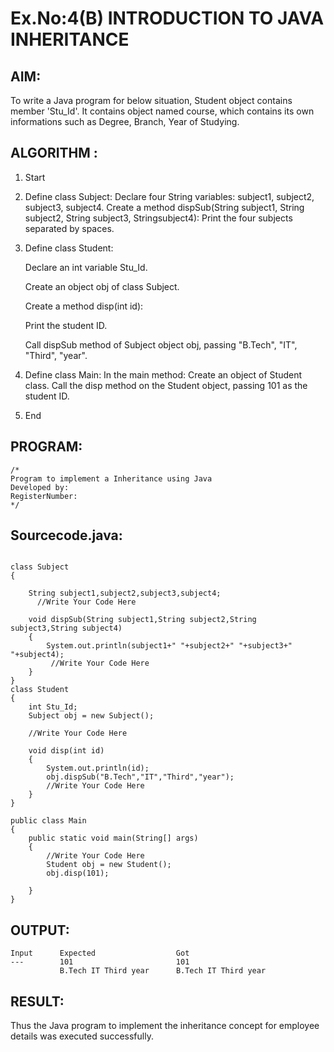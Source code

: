 # Ex.No:4(B) INTRODUCTION TO JAVA INHERITANCE

## AIM:
To write a Java program for below situation, Student object contains member 'Stu_Id'. It contains object named course, which contains its own informations such as Degree, Branch, Year of Studying.

## ALGORITHM :

 1.  Start

 2.  Define class Subject:
     Declare four String variables: subject1, subject2, subject3, subject4.
     Create a method dispSub(String subject1, String subject2, String subject3, Stringsubject4):
     Print the four subjects separated by spaces.

 3. Define class Student:

    Declare an int variable Stu_Id.

    Create an object obj of class Subject.

    Create a method disp(int id):

    Print the student ID.

    Call dispSub method of Subject object obj, passing "B.Tech", "IT", "Third", "year".

  4. Define class Main:
     In the main method:
     Create an object of Student class.
     Call the disp method on the Student object, passing 101 as the student ID.

   5. End


## PROGRAM:
 ```
/*
Program to implement a Inheritance using Java
Developed by: 
RegisterNumber:  
*/
```

## Sourcecode.java:
```

class Subject
{
    
    String subject1,subject2,subject3,subject4;
      //Write Your Code Here
      
    void dispSub(String subject1,String subject2,String subject3,String subject4)
    {
        System.out.println(subject1+" "+subject2+" "+subject3+" "+subject4);
         //Write Your Code Here
    }
}
class Student
{
    int Stu_Id;
    Subject obj = new Subject();
    
    //Write Your Code Here
    
    void disp(int id)
    {
        System.out.println(id);
        obj.dispSub("B.Tech","IT","Third","year");
        //Write Your Code Here
    }
}

public class Main
{
    public static void main(String[] args)
    {
        //Write Your Code Here
        Student obj = new Student();
        obj.disp(101);
        
    }
}
```

## OUTPUT:
```
Input      Expected                  Got
---        101                       101
           B.Tech IT Third year      B.Tech IT Third year

```

## RESULT:
Thus the Java program to implement the inheritance concept for employee details was  executed successfully.
